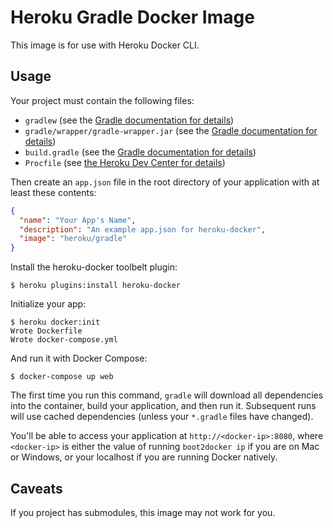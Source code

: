 # Heroku Gradle Docker Image

This image is for use with Heroku Docker CLI.

## Usage

Your project must contain the following files:

* `gradlew` (see the [Gradle documentation for details](https://maven.apache.org/guides/index.html))
* `gradle/wrapper/gradle-wrapper.jar` (see the [Gradle documentation for details](https://maven.apache.org/guides/index.html))
* `build.gradle` (see the [Gradle documentation for details](https://maven.apache.org/guides/index.html))
* `Procfile` (see [the Heroku Dev Center for details](https://devcenter.heroku.com/articles/procfile))

Then create an `app.json` file in the root directory of your application with
at least these contents:

```json
{
  "name": "Your App's Name",
  "description": "An example app.json for heroku-docker",
  "image": "heroku/gradle"
}
```

Install the heroku-docker toolbelt plugin:

```sh-session
$ heroku plugins:install heroku-docker
```

Initialize your app:

```sh-session
$ heroku docker:init
Wrote Dockerfile
Wrote docker-compose.yml
```

And run it with Docker Compose:

```sh-session
$ docker-compose up web
```

The first time you run this command, `gradle` will download all dependencies into
the container, build your application, and then run it. Subsequent runs will
use cached dependencies (unless your `*.gradle` files have changed).

You'll be able to access your application at `http://<docker-ip>:8080`, where
`<docker-ip>` is either the value of running `boot2docker ip` if you are on Mac
or Windows, or your localhost if you are running Docker natively.

## Caveats

If you project has submodules, this image may not work for you.

